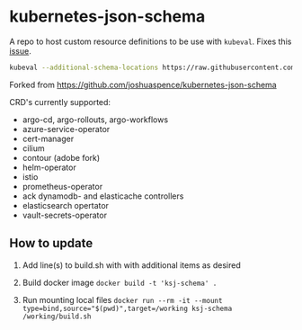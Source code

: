# kubernetes-json-schema

A repo to host custom resource definitions to be use with `kubeval`. Fixes this [issue](https://github.com/instrumenta/kubeval/issues/47).

```bash
kubeval --additional-schema-locations https://raw.githubusercontent.com/adobe-platform/kubernetes-json-schema/master -d .
```

Forked from https://github.com/joshuaspence/kubernetes-json-schema

CRD's currently supported:

- argo-cd, argo-rollouts, argo-workflows
- azure-service-operator
- cert-manager
- cilium
- contour (adobe fork)
- helm-operator
- istio
- prometheus-operator
- ack dynamodb- and elasticache controllers
- elasticsearch opertator
- vault-secrets-operator

## How to update

1. Add line(s) to build.sh with with additional items as desired

1. Build docker image `docker build -t 'ksj-schema' .`

1. Run mounting local files `docker run --rm -it --mount type=bind,source="$(pwd)",target=/working ksj-schema /working/build.sh`